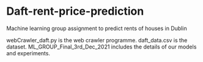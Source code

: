 # Daft-rent-price-prediction
Machine learning group assignment to predict rents of houses in Dublin

webCrawler_daft.py is the web crawler programme.
daft_data.csv is the dataset.
ML_GROUP_Final_3rd_Dec_2021 includes the details of our models and experiments.
